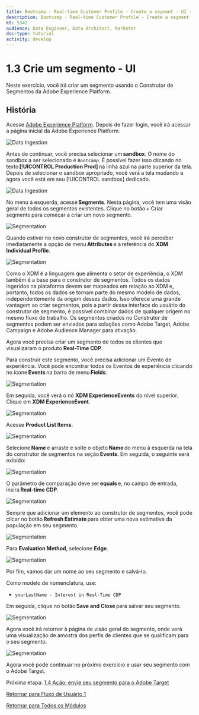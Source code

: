 ```yaml
---
title: Bootcamp - Real-time Customer Profile - Create a segment - UI - Brazil
description: Bootcamp - Real-time Customer Profile - Create a segment - UI - Brazil
kt: 5342
audience: Data Engineer, Data Architect, Marketer
doc-type: tutorial
activity: develop
---
```

# 1.3 Crie um segmento - UI

Neste exercício, você irá criar um segmento usando o Construtor de Segmentos da Adobe Experience Platform.

## História

Acesse [Adobe Experience Platform](https://experience.adobe.com/platform). Depois de fazer login, você irá acessar a página inicial da Adobe Experience Platform.

![Data Ingestion](./images/home.png)

Antes de continuar, você precisa selecionar um **sandbox**. O nome do sandbox a ser selecionado é ``Bootcamp``. É possível fazer isso clicando no texto **[!UICONTROL Production Prod]** na linha azul na parte superior da tela. Depois de selecionar o sandbox apropriado, você verá a tela mudando e agora você está em seu [!UICONTROL sandbox] dedicado. 

![Data Ingestion](./images/sb1.png)

No menu à esquerda, acesse **Segments**. Nesta página, você tem uma visão geral de todos os segmentos existentes. Clique no botão + Criar segmento para começar a criar um novo segmento. 

![Segmentation](./images/menuseg.png)

Quando estiver no novo construtor de segmentos, você irá perceber imediatamente a opção de menu **Attributes** e a referência do **XDM Individual Profile**. 

![Segmentation](./images/segmentationui.png)

Como o XDM é a linguagem que alimenta o setor de experiência, o XDM também é a base para o construtor de segmentos. Todos os dados ingeridos na plataforma devem ser mapeados em relação ao XDM e, portanto, todos os dados se tornam parte do mesmo modelo de dados, independentemente da origem desses dados. Isso oferece uma grande vantagem ao criar segmentos, pois a partir dessa interface do usuário do construtor de segmento, é possível combinar dados de qualquer origem no mesmo fluxo de trabalho. Os segmentos criados no Construtor de segmentos podem ser enviados para soluções como Adobe Target, Adobe Campaign e Adobe Audience Manager para ativação.

Agora você precisa criar um segmento de todos os clientes que visualizaram o produto **Real-Time CDP**.

Para construir este segmento, você precisa adicionar um Evento de experiência. Você pode encontrar todos os Eventos de experiência clicando no ícone **Events** na barra de menu **Fields**. 

![Segmentation](./images/findee.png)

Em seguida, você verá o nó **XDM ExperienceEvents** do nível superior. Clique em **XDM ExperienceEvent**. 

![Segmentation](./images/see.png)

Acesse **Product List Items**.

![Segmentation](./images/plitems.png)

Selecione **Name** e arraste e solte o objeto **Name** do menu à esquerda na tela do construtor de segmentos na seção **Events**. Em seguida, o seguinte será exibido: 

![Segmentation](./images/eewebpdtlname.png)

O parâmetro de comparação deve ser **equals** e, no campo de entrada, insira **Real-time CDP**.

![Segmentation](./images/pv.png)

Sempre que adicionar um elemento ao construtor de segmentos, você pode clicar no botão **Refresh Estimate** para obter uma nova estimativa da população em seu segmento. 

![Segmentation](./images/refreshest.png)

Para **Evaluation Method**, selecione **Edge**.

![Segmentation](./images/evedge.png)

Por fim, vamos dar um nome ao seu segmento e salvá-lo. 

Como modelo de nomenclatura, use:

- `yourLastName - Interest in Real-Time CDP`

Em seguida, clique no botão **Save and Close** para salvar seu segmento. 

![Segmentation](./images/segmentname.png)

Agora você irá retornar à página de visão geral do segmento, onde verá uma visualização de amostra dos perfis de clientes que se qualificam para o seu segmento.

![Segmentation](./images/savedsegment.png)

Agora você pode continuar no próximo exercício e usar seu segmento com o Adobe Target.

Próxima etapa: [1.4 Ação: envie seu segmento para o Adobe Target](./ex4.md)

[Retornar para Fluxo de Usuário 1](./uc1.md)

[Retornar para Todos os Módulos](../../overview.md)

